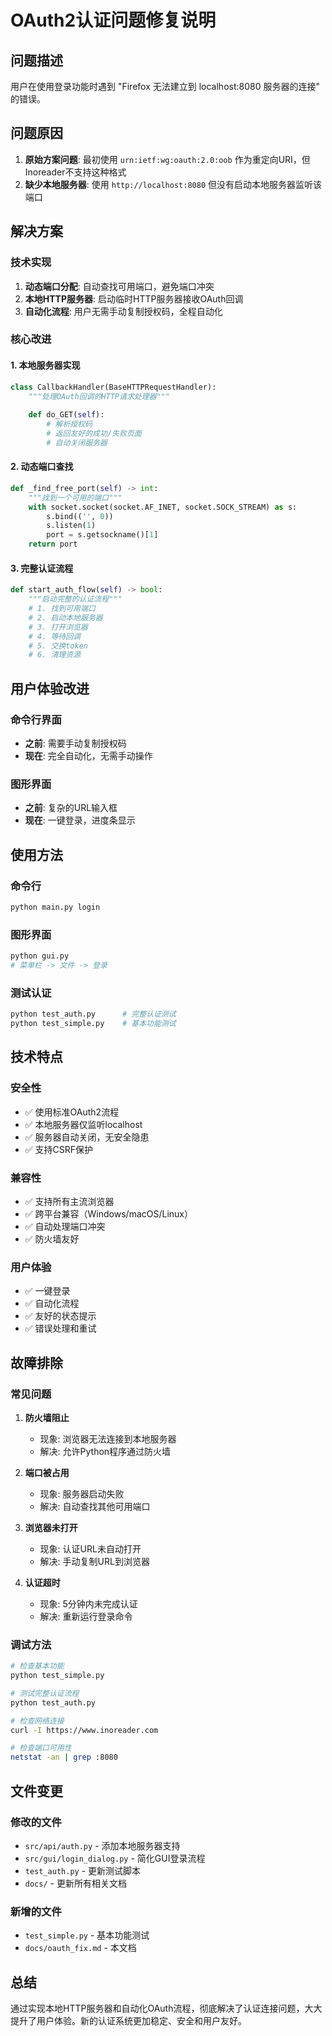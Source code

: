 # OAuth2认证问题修复说明

## 问题描述

用户在使用登录功能时遇到 "Firefox 无法建立到 localhost:8080 服务器的连接" 的错误。

## 问题原因

1. **原始方案问题**: 最初使用 `urn:ietf:wg:oauth:2.0:oob` 作为重定向URI，但Inoreader不支持这种格式
2. **缺少本地服务器**: 使用 `http://localhost:8080` 但没有启动本地服务器监听该端口

## 解决方案

### 技术实现

1. **动态端口分配**: 自动查找可用端口，避免端口冲突
2. **本地HTTP服务器**: 启动临时HTTP服务器接收OAuth回调
3. **自动化流程**: 用户无需手动复制授权码，全程自动化

### 核心改进

#### 1. 本地服务器实现
```python
class CallbackHandler(BaseHTTPRequestHandler):
    """处理OAuth回调的HTTP请求处理器"""
    
    def do_GET(self):
        # 解析授权码
        # 返回友好的成功/失败页面
        # 自动关闭服务器
```

#### 2. 动态端口查找
```python
def _find_free_port(self) -> int:
    """找到一个可用的端口"""
    with socket.socket(socket.AF_INET, socket.SOCK_STREAM) as s:
        s.bind(('', 0))
        s.listen(1)
        port = s.getsockname()[1]
    return port
```

#### 3. 完整认证流程
```python
def start_auth_flow(self) -> bool:
    """启动完整的认证流程"""
    # 1. 找到可用端口
    # 2. 启动本地服务器
    # 3. 打开浏览器
    # 4. 等待回调
    # 5. 交换token
    # 6. 清理资源
```

## 用户体验改进

### 命令行界面
- **之前**: 需要手动复制授权码
- **现在**: 完全自动化，无需手动操作

### 图形界面
- **之前**: 复杂的URL输入框
- **现在**: 一键登录，进度条显示

## 使用方法

### 命令行
```bash
python main.py login
```

### 图形界面
```bash
python gui.py
# 菜单栏 -> 文件 -> 登录
```

### 测试认证
```bash
python test_auth.py      # 完整认证测试
python test_simple.py    # 基本功能测试
```

## 技术特点

### 安全性
- ✅ 使用标准OAuth2流程
- ✅ 本地服务器仅监听localhost
- ✅ 服务器自动关闭，无安全隐患
- ✅ 支持CSRF保护

### 兼容性
- ✅ 支持所有主流浏览器
- ✅ 跨平台兼容（Windows/macOS/Linux）
- ✅ 自动处理端口冲突
- ✅ 防火墙友好

### 用户体验
- ✅ 一键登录
- ✅ 自动化流程
- ✅ 友好的状态提示
- ✅ 错误处理和重试

## 故障排除

### 常见问题

1. **防火墙阻止**
   - 现象: 浏览器无法连接到本地服务器
   - 解决: 允许Python程序通过防火墙

2. **端口被占用**
   - 现象: 服务器启动失败
   - 解决: 自动查找其他可用端口

3. **浏览器未打开**
   - 现象: 认证URL未自动打开
   - 解决: 手动复制URL到浏览器

4. **认证超时**
   - 现象: 5分钟内未完成认证
   - 解决: 重新运行登录命令

### 调试方法

```bash
# 检查基本功能
python test_simple.py

# 测试完整认证流程
python test_auth.py

# 检查网络连接
curl -I https://www.inoreader.com

# 检查端口可用性
netstat -an | grep :8080
```

## 文件变更

### 修改的文件
- `src/api/auth.py` - 添加本地服务器支持
- `src/gui/login_dialog.py` - 简化GUI登录流程
- `test_auth.py` - 更新测试脚本
- `docs/` - 更新所有相关文档

### 新增的文件
- `test_simple.py` - 基本功能测试
- `docs/oauth_fix.md` - 本文档

## 总结

通过实现本地HTTP服务器和自动化OAuth流程，彻底解决了认证连接问题，大大提升了用户体验。新的认证系统更加稳定、安全和用户友好。
